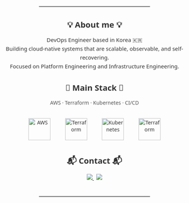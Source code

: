 <div align="center" style="font-family: 'Segoe UI', sans-serif; color: #333;">



  <hr style="width: 60%; border: 0.5px solid #ddd; margin: 32px 0;" />
  <h2 style="font-size: 22px; margin-bottom: 10px;">💡 About me 💡</h2>
  <p style="font-size: 15px; max-width: 600px; line-height: 1.6; margin-bottom: 30px;">
    DevOps Engineer based in Korea 🇰🇷<br>
    Building cloud-native systems that are scalable, observable, and self-recovering.<br>
    Focused on Platform Engineering and Infrastructure Engineering.
  </p>

  <h2 style="font-size: 22px; margin-bottom: 10px;">🔧 Main Stack 🔧</h2>
  <p style="font-size: 14px; color: #555; line-height: 1.8; margin-bottom: 30px;">
     AWS · Terraform · Kubernetes · CI/CD
  </p>
  <div style="display: flex; justify-content: center; align-items: center; gap: 40px; flex-wrap: wrap; margin-bottom: 30px;">
    <img src="https://techstack-generator.vercel.app/aws-icon.svg" alt="AWS" width="60" />
    <img src="https://raw.githubusercontent.com/marwin1991/profile-technology-icons/refs/heads/main/icons/terraform.png" alt="Terraform" width="60" />
    <img src="https://techstack-generator.vercel.app/kubernetes-icon.svg" alt="Kubernetes" width="60" />
    <img src="https://raw.githubusercontent.com/marwin1991/profile-technology-icons/refs/heads/main/icons/ci_cd.png" alt="Terraform" width="60" />

  </div>
  <h2 style="font-size: 22px; margin: 40px 0 12px;">📬 Contact 📬</h2>
  <p style="margin-bottom: 40px;">
    <a href="mailto:promotion0402@gmail.com">
      <img src="https://img.shields.io/badge/-Mail-D14836?style=flat&logo=gmail&logoColor=white"/>
    </a>
    &nbsp;
    <a href="https://www.linkedin.com/in/iizuna">
      <img src="https://img.shields.io/badge/LinkedIn-Profile-blue?style=flat&logo=linkedin"/>
    </a>
  </p>
  <hr style="width: 60%; border: 0.5px solid #ddd; margin: 32px 0;" />

</div>
